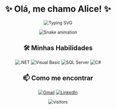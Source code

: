 
<h1 align="center"> 
  ✨ Olá, me chamo Alice! ✨
</h1>

<p align="center">
  <img src="https://readme-typing-svg.demolab.com?font=Fira+Code&pause=1000&color=FF6B97&center=true&vCenter=true&width=435&lines=Desenvolvedora+Back+End;Apaixonadoa+por+tecnologia;Sempre+aprendendo+algo+novo" alt="Typing SVG" />
</p>

<div align="center">
  
 ![Snake animation](https://raw.githubusercontent.com/alicesfer/alicesfer/output/snake.svg)
  
  ## 🛠️ Minhas Habilidades
  
  ![.NET](https://img.shields.io/badge/-.NET-512BD4?style=flat-square&logo=.net&logoColor=white)
  ![Visual Basic](https://img.shields.io/badge/-Visual%20Basic-512BD4?style=flat-square&logo=.net&logoColor=white)
  ![SQL Server](https://img.shields.io/badge/-SQL%20Server-CC2927?style=flat-square&logo=microsoft-sql-server&logoColor=white)
  ![C#](https://img.shields.io/badge/-C%23-239120?style=flat-square&logo=c-sharp&logoColor=white)
   
  ## 📫 Como me encontrar
  
  [![Gmail](https://img.shields.io/badge/-Gmail-D14836?style=flat-square&logo=gmail&logoColor=white)](mailto:fernandesalicesilveira@gmail.com)
  [![LinkedIn](https://img.shields.io/badge/-LinkedIn-0077B5?style=flat-square&logo=linkedin&logoColor=white)](https://www.linkedin.com/in/alicesfer/)
  
  ![visitors](https://visitor-badge.laobi.icu/badge?page_id=alicesfer.alicesfer)
</div>

<!--
*italico* ou _italico_
**negrito** ou __negrito__
___negrito e italico___

-Lista 1
- Lista 2
  - Sublista 1

   ## 📊 Estatísticas
  
  <img height="180em" src="https://github-readme-stats.vercel.app/api?username=[alicesfer]&show_icons=true&theme=dracula&include_all_commits=true&count_private=true"/>
  <img height="180em" src="https://github-readme-stats.vercel.app/api/top-langs/?username=[alicesfer]&layout=compact&langs_count=7&theme=dracula"/>

[Texto da Imagem](link da imagem) -- para clicar no link da img
![Texto da imagem](link da imagem) -- aparece direto no perfil

# 😼 Olá, me chamo Alice! ✨

🚀 **Desenvolvedora | Apaixonada pelo universo Tech 💫**  
📍 [São José dos Campos - SP]  

---

## 🛠 Tecnologias & Habilidades  

### 💻 Linguagens & Frameworks  
| ![Visual Basic](https://img.shields.io/badge/Visual_Basic-512BD4?style=for-the-badge&logo=.net&logoColor=white) | ![.NET](https://img.shields.io/badge/.NET-512BD4?style=for-the-badge&logo=dotnet&logoColor=white) | ![SQL Server](https://img.shields.io/badge/Microsoft_SQL_Server-CC2927?style=for-the-badge&logo=microsoft-sql-server&logoColor=white) |  
|----------------------------------------------------------------------------------------------------------------|---------------------------------------------------------------------------------------------------|--------------------------------------------------------------------------------------------------------------------------------------|  

### 🧰 Ferramentas & Plataformas  
| ![Visual Studio](https://img.shields.io/badge/Visual_Studio-5C2D91?style=for-the-badge&logo=visual-studio&logoColor=white) | ![Azure](https://img.shields.io/badge/Microsoft_Azure-0089D6?style=for-the-badge&logo=microsoft-azure&logoColor=white) | ![Git](https://img.shields.io/badge/Git-E44C30?style=for-the-badge&logo=git&logoColor=white) |  
|---------------------------------------------------------------------------------------------------------------------------|-----------------------------------------------------------------------------------------------------------------------|---------------------------------------------------------------------------------------------|  

`system.out.println();`

# ✨ Bem-vindos ao meu GitHub! ✨

 Cabeçalho
### Me chamo Alice, tenho 23 anos e sou de São José dos Campos - SP!
#### Título 4
##### Título 5
###### Título 6

⭐ **Curiosidade:** Me divirto muito assistindo animes e jogando LoL! 🤓  
📌 **Meta atual:** Aprendendo C#.  


## 📊 **Estatísticas do GitHub**  

![Estatísticas](https://github-readme-stats.vercel.app/api?username=seu-usuario&show_icons=true&theme=dracula)  
![Linguagens mais usadas](https://github-readme-stats.vercel.app/api/top-langs/?username=seu-usuario&layout=compact&theme=dracula)  

---

## 🔥 **Projetos Destacados**  

### 🚀 [Projeto Incrível](https://github.com/seu-usuario/projeto-incrivel)  
📌 Descrição breve do projeto e seu impacto.  
![Badge](https://img.shields.io/badge/Status-Em%20Desenvolvimento-green)  

### 🌟 [Outro Projeto](https://github.com/seu-usuario/outro-projeto)  
📌 Outra descrição chamativa.  

---

## 📝 **Blog/Artigos**  

✍️ Escrevo sobre [tópico] em [link do blog]. Confira meus últimos posts:  
- [Artigo 1](https://exemplo.com/artigo1)  
- [Artigo 2](https://exemplo.com/artigo2)  

---



**alicesfer/alicesfer** is a ✨ _special_ ✨ repository because its `README.md` (this file) appears on your GitHub profile.

Here are some ideas to get you started:

- 🔭 I’m currently working on ...
- 🌱 I’m currently learning ...
- 👯 I’m looking to collaborate on ...
- 🤔 I’m looking for help with ...
- 💬 Ask me about ...
- 📫 How to reach me: ...
- 😄 Pronouns: ...
- ⚡ Fun fact: ...
-->
